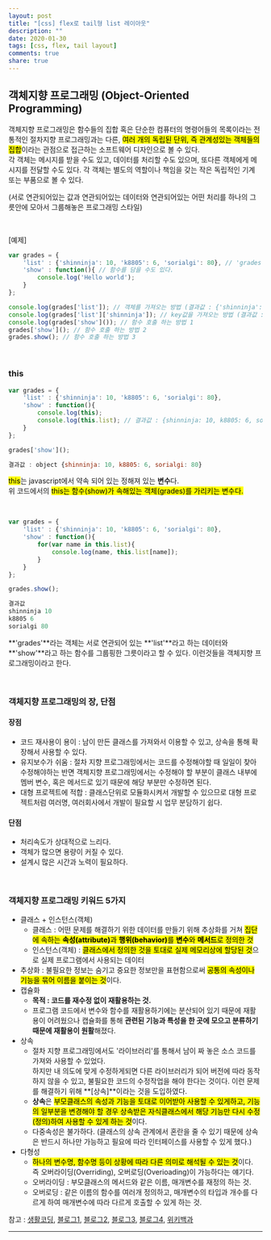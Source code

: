 ```yaml
---
layout: post
title: "[css] flex로 tail형 list 레이아웃"
description: ""
date: 2020-01-30
tags: [css, flex, tail layout]
comments: true
share: true
---
```


## 객체지향 프로그래밍 (Object-Oriented Programming)
객체지향 프로그래밍은 함수들의 집합 혹은 단순한 컴퓨터의 명령어들의 목록이라는 전통적인 절차지향 프로그래밍과는 다른, <mark>여러 개의 독립된 단위, 즉 관계성있는 객체들의 집합</mark>이라는 관점으로 접근하는 소프트웨어 디자인으로 볼 수 있다.<br>
각 객체는 메시지를 받을 수도 있고, 데이터를 처리할 수도 있으며, 또다른 객체에게 메시지를 전달할 수도 있다. 각 객체는 별도의 역할이나 책임을 갖는 작은 독립적인 기계 또는 부품으로 볼 수 있다.<br>

<p class="sub-txt">(서로 연관되어있는 값과 연관되어있는 데이터와 연관되어있는 어떤 처리를 하나의 그릇안에 모아서 그룹해놓은 프로그래밍 스타일)</p>

<br>

[예제]

```javascript
var grades = {
    'list' : {'shinninja': 10, 'k8805': 6, 'sorialgi': 80}, // 'grades'라는 객체 안에 'list'라는 객체를 또 생성했다.
    'show' : function(){ // 함수를 담을 수도 있다.
        console.log('Hello world');
    }
};

console.log(grades['list']); // 객체를 가져오는 방법 (결과값 : {'shinninja': 10, 'k8805': 6, 'sorialgi': 80})
console.log(grades['list']['shinninja']); // key값을 가져오는 방법 (결과값 : 10)
console.log(grades['show']()); // 함수 호출 하는 방법 1
grades['show'](); // 함수 호출 하는 방법 2
grades.show(); // 함수 호출 하는 방법 3
```

<br>

### this

```javascript
var grades = {
    'list' : {'shinninja': 10, 'k8805': 6, 'sorialgi': 80}, 
    'show' : function(){
        console.log(this);
        console.log(this.list); // 결과값 : {shinninja: 10, k8805: 6, sorialgi: 80}
    }
};

grades['show']();

결과값 : object {shinninja: 10, k8805: 6, sorialgi: 80}
```

<mark>this</mark>는 javascript에서 약속 되어 있는 정해져 있는 **변수**다.<br>
위 코드에서의 <mark>this는 함수(show)가 속해있는 객체(grades)를 가리키는 변수다.</mark>

<br>

```javascript
var grades = {
    'list' : {'shinninja': 10, 'k8805': 6, 'sorialgi': 80}, 
    'show' : function(){
        for(var name in this.list){
            console.log(name, this.list[name]);
        }
    }
};

grades.show(); 

결과값    
shinninja 10
k8805 6
sorialgi 80
```

**'grades'**라는 객체는 서로 연관되어 있는 **'list'**라고 하는 데이터와 **'show'**라고 하는 함수를 그룹핑한 그릇이라고 할 수 있다. 
이런것들을 객체지향 프로그래밍이라고 한다.

<br>

### 객체지향 프로그래밍의 장, 단점
#### 장점
* 코드 재사용이 용이 : 남이 만든 클래스를 가져와서 이용할 수 있고, 상속을 통해 확장해서 사용할 수 있다.
* 유지보수가 쉬움 : 절차 지향 프로그래밍에서는 코드를 수정해야할 때 일일이 찾아 수정해야하는 반면 객체지향 프로그래밍에서는 수정해야 할 부분이 클래스 내부에 멤버 변수, 혹은 메서드로 있기 때문에 해당 부분만 수정하면 된다.
* 대형 프로젝트에 적합 : 클래스단위로 모듈화시켜서 개발할 수 있으므로 대형 프로젝트처럼 여러명, 여러회사에서 개발이 필요할 시 업무 분담하기 쉽다.

#### 단점
* 처리속도가 상대적으로 느리다.
* 객체가 많으면 용량이 커질 수 있다.
* 설계시 많은 시간과 노력이 필요하다.

<br>

### 객체지향 프로그래밍 키워드 5가지
* 클래스 + 인스턴스(객체)
    * 클래스 : 어떤 문제를 해결하기 위한 데이터를 만들기 위해 추상화를 거쳐 <mark>집단에 속하는 <strong>속성(attribute)</strong>과 <strong>행위(behavior)</strong>를 <strong>변수</strong>와 <strong>메서드</strong>로 정의한 것</mark>
    * 인스턴스(객체) : <mark>클래스에서 정의한 것을 토대로 실제 메모리상에 할당된 것</mark>으로 실제 프로그램에서 사용되는 데이터
* 추상화 : 불필요한 정보는 숨기고 중요한 정보만을 표현함으로써 <mark>공통의 속성이나 기능을 묶어 이름을 붙이는 것</mark>이다.
* 캡슐화 
    * **목적 : 코드를 재수정 없이 재활용하는 것.**
    * 프로그램 코드에서 변수와 함수를 재활용하기에는 분산되어 있기 때문에 재활용이 어려웠으나 캡슐화를 통해 **관련된 기능과 특성을 한 곳에 모으고 분류하기 때문에 재활용이 원활**해졌다.
* 상속
    * 절차 지향 프로그래밍에서도 '라이브러리'를 통해서 남이 짜 놓은 소스 코드를 가져와 사용할 수 있었다.<br>
      하지만 내 의도에 맞게 수정하게되면 다른 라이브러리가 되어 버전에 따라 동작하지 않을 수 있고, 불필요한 코드의 수정작업을 해야 한다는 것이다. 이런 문제를 해결하기 위해 **[상속]**이라는 것을 도입하였다.
    * **상속**은 <mark>부모클래스의 속성과 기능을 토대로 이어받아 사용할 수 있게하고, 기능의 일부분을 변경해야 할 경우 상속받은 자식클래스에서 해당 기능만 다시 수정(정의)하여 사용할 수 있게 하는 것</mark>이다.
    * 다중속성은 불가하다. (클래스의 상속 관계에서 혼란을 줄 수 있기 때문에 상속은 반드시 하나만 가능하고 필요에 따라 인터페이스를 사용할 수 있게 했다.)
* 다형성
    * <mark>하나의 변수명, 함수명 등이 상황에 따라 다른 의미로 해석될 수 있는 것</mark>이다.<br>
      즉 오버라이딩(Overriding), 오버로딩(Overioading)이 가능하다는 얘기다.
    * 오버라이딩 : 부모클래스의 메서드와 같은 이름, 매개변수를 재정의 하는 것.
    * 오버로딩 : 같은 이름의 함수를 여러개 정의하고, 매개변수의 타입과 개수를 다르게 하여 매개변수에 따라 다르게 호출할 수 있게 하는 것.


<!-- ### 객체지향의 5원칙(SOLID) -->






<p class="reference-txt">참고 : 
    <a href="https://www.youtube.com/watch?v=Mi33-EcMn48&feature=emb_logo" target="_blankd">생활코딩</a>, 
    <a href="https://jeong-pro.tistory.com/95" target="_blankd">블로그1</a>,
    <a href="https://poiemaweb.com/js-object-oriented-programming" target="_blankd">블로그2</a>, 
    <a href="https://m.blog.naver.com/PostView.nhn?blogId=ndb796&logNo=221174086835&proxyReferer=https%3A%2F%2Fwww.google.com%2F" target="_blankd">블로그3</a>, 
    <a href="https://preamtree.tistory.com/120" target="_blankd">블로그4</a>, 
    <a href="https://ko.wikipedia.org/wiki/객체_지향_프로그래밍" target="_blankd">위키백과</a>
</p>

--- 